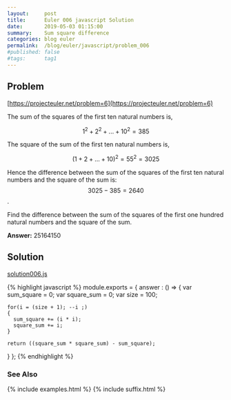 ```yaml
---
layout:     post
title:      Euler 006 javascript Solution
date:       2019-05-03 01:15:00
summary:    Sum square difference
categories: blog euler
permalink:  /blog/euler/javascript/problem_006
#published: false
#tags:      tag1
---
```


## Problem

[https://projecteuler.net/problem=6](https://projecteuler.net/problem=6)

The sum of the squares of the first ten natural numbers is,

$$1^2 + 2^2 + ... + 10^2 = 385$$

The square of the sum of the first ten natural numbers is,

$$(1 + 2 + ... + 10)^2 = 55^2 = 3025$$

Hence the difference between the sum of the squares of the first ten natural numbers and the square of the sum is: $$3025 − 385 = 2640$$.

Find the difference between the sum of the squares of the first one hundred natural numbers and the square of the sum.

**Answer:** 25164150

## Solution

[solution006.js](https://gitlab.com/tvarley/euler/blob/master/javascript/src/euler/solution006.js)

{% highlight javascript %}
module.exports = {
  answer : () => {
    var sum_square = 0;
    var square_sum = 0;
    var size = 100;

    for(i = (size + 1); --i ;)
    {
      sum_square += (i * i);
      square_sum += i;
    }

    return ((square_sum * square_sum) - sum_square);
  }
};
{% endhighlight %}

### See Also
{% include examples.html %}
{% include suffix.html %}
